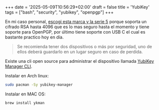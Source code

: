 +++
date = '2025-05-09T10:56:29+02:00'
draft = false
title = 'YubiKey'
tags = ["bash", "security", "yubikey", "openpgp"]
+++

En mi caso personal, [escogi esta marca y la serie 5](https://www.yubico.com/products/yubikey-5-overview/) porque soporta un cifrado RSA hasta 4096 que es lo mas seguro hasta el momento y tiene soporte para OpenPGP, por último tiene soporte con USB C el cual es bastante practico hoy en día.

> Se recomienda tener dos dispositivos o más por seguridad, uno de ellos deberá guardarlo en un lugar seguro en caso de perdida.

Existe una cli open source para administrar el dispositivo llamada [YubiKey Manager CLI](https://github.com/Yubico/yubikey-manager).

Instalar en Arch linux:

```bash
sudo pacman -Sy yubikey-manager
```

Instalar en MAC OS:

```bash
brew install ykman
```
